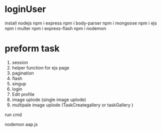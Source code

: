 # loginUser
 install nodejs
 npm i express
 npm i body-parser
 npm i mongoose
 npm i ejs
 npm i multer
 npm i express-flash
 npm i nodemon
 
 
 
 # preform task  
  1) session
  2) helper function for ejs page
  3) pagination
  4) flash
  5) singup
  6) login
  7) Edit profile
  8) image uplode (single image uplode)
  9) multipale image uplode (TaskCreategallery or taskGallery )
 
 run cmd
 
 nodemon aap.js
 
